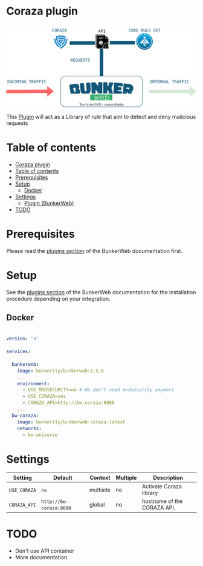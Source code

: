 # Coraza plugin

<p align="center">
	<img alt="BunkerWeb Coraza diagram" src="https://github.com/bunkerity/bunkerweb-plugins/raw/main/coraza/docs/diagram.svg" />
</p>

This [Plugin](https://www.bunkerweb.io/latest/plugins) will act as a Library of rule that aim to detect and deny malicious requests

# Table of contents

- [Coraza plugin](#coraza-plugin)
- [Table of contents](#table-of-contents)
- [Prerequisites](#prerequisites)
- [Setup](#setup)
  - [Docker](#docker)
- [Settings](#settings)
  - [Plugin (BunkerWeb)](#plugin--bunkerweb-)
- [TODO](#todo)

# Prerequisites

Please read the [plugins section](https://docs.bunkerweb.io/latest/plugins) of the BunkerWeb documentation first.

# Setup

See the [plugins section](https://docs.bunkerweb.io/latest/plugins) of the BunkerWeb documentation for the installation procedure depending on your integration.

## Docker

```yaml

version: '3'

services:

  bunkerweb:
    image: bunkerity/bunkerweb:1.5.8
    ...
    environment:
      - USE_MODSECURITY=no # We don't need modsecurity anymore
      - USE_CORAZA=yes
      - CORAZA_API=http://bw-coraza:8080
    ...
  bw-coraza:
    image: bunkerity/bunkerweb-coraza:latest
    networks:
      - bw-universe

```

# Settings

| Setting      | Default                 | Context   | Multiple | Description                 |
| ------------ | ----------------------- | --------- | -------- | --------------------------- |
| `USE_CORAZA` | `no`                    | multisite | no       | Activate Coraza library     |
| `CORAZA_API` | `http://bw-coraza:8080` | global    | no       | hostname of the CORAZA API. |

# TODO

- Don't use API container
- More documentation
